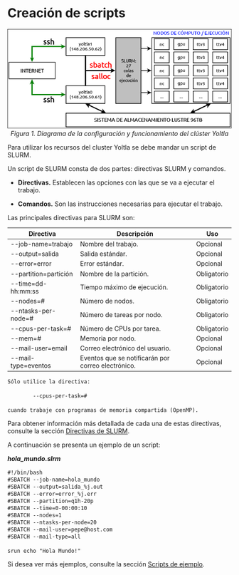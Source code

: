 # Creación de scripts
<center>

![Diagrama de la configuración y funcionamiento del clúster Yoltla](./images/yoltla/diagrama_yoltla.png)
*Figura 1. Diagrama de la configuración y funcionamiento del clúster Yoltla*
</center>

Para utilizar los recursos del cluster Yoltla se debe mandar un script de SLURM.

Un script de SLURM consta de dos partes: directivas SLURM y comandos.

-   **Directivas.** Establecen las opciones con las que se va a ejecutar el trabajo. 

-   **Comandos.** Son las instrucciones necesarias para ejecutar el trabajo.
 
Las principales directivas para SLURM son:

|   **Directiva**         |   **Descripción**            |   **Uso**   |
|-------------------      |---------------------         |-------------|
|  --job-name=trabajo     |  Nombre del trabajo.         |  Opcional  |
|  --output=salida        |  Salida estándar.            |  Opcional  |
|  --error=error          |  Error estándar.             |  Opcional  |
|  --partition=partición  |  Nombre de la partición.     |  Obligatorio  |
|  --time=dd-hh:mm:ss     |  Tiempo máximo de ejecución. |  Obligatorio  |
|  --nodes=#              |  Número de nodos.            |  Obligatorio  |
|  --ntasks-per-node=#    |  Número de tareas por nodo.  |  Obligatorio  |
|  --cpus-per-task=#      |  Número de CPUs por tarea.   |  Obligatorio  |
|  --mem=#                |  Memoria por nodo.           |  Opcional     |
|  --mail-user=email      |  Correo electrónico del usuario.  |  Opcional  |
|  --mail-type=eventos    |  Eventos que se notificarán por correo electrónico.  |  Opcional  |

```admonish warning title="IMPORTANTE"
Sólo utilice la directiva:
    
        --cpus-per-task=#
    
cuando trabaje con programas de memoria compartida (OpenMP).
```


Para obtener información más detallada de cada una de estas directivas, consulte la 
sección [Directivas de SLURM](../guia_usuario/anexos.md#directivas-de-slurm).

A continuación se presenta un ejemplo de un script:

***hola_mundo.slrm***
```
#!/bin/bash
#SBATCH --job-name=hola_mundo
#SBATCH --output=salida_%j.out
#SBATCH --error=error_%j.err
#SBATCH --partition=q1h-20p
#SBATCH --time=0-00:00:10
#SBATCH --nodes=1
#SBATCH --ntasks-per-node=20
#SBATCH --mail-user=pepe@host.com
#SBATCH --mail-type=all

srun echo "Hola Mundo!"
```

Si desea ver más ejemplos, consulte la sección [Scripts de ejemplo](../guia_usuario/anexos.md#scripts-de-ejemplo).